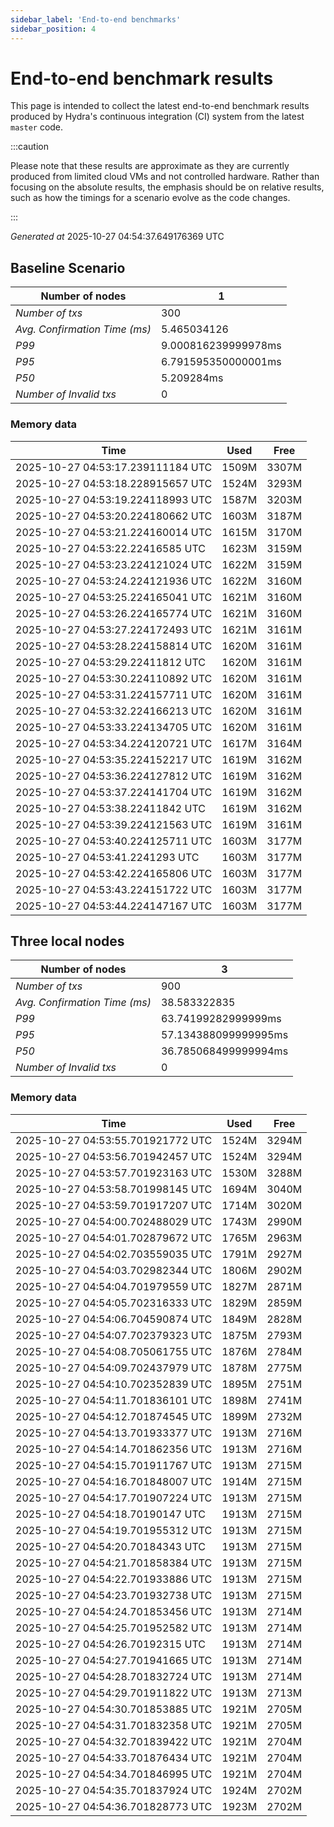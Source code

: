 ```yaml
--- 
sidebar_label: 'End-to-end benchmarks' 
sidebar_position: 4 
--- 
```


# End-to-end benchmark results 

This page is intended to collect the latest end-to-end benchmark  results produced by Hydra's continuous integration (CI) system from  the latest `master` code.

:::caution

Please note that these results are approximate  as they are currently produced from limited cloud VMs and not controlled hardware.  Rather than focusing on the absolute results,   the emphasis should be on relative results,  such as how the timings for a scenario evolve as the code changes.

:::

_Generated at_  2025-10-27 04:54:37.649176369 UTC


## Baseline Scenario



| Number of nodes |  1 | 
| -- | -- |
| _Number of txs_ | 300 |
| _Avg. Confirmation Time (ms)_ | 5.465034126 |
| _P99_ | 9.000816239999978ms |
| _P95_ | 6.791595350000001ms |
| _P50_ | 5.209284ms |
| _Number of Invalid txs_ | 0 |
      

### Memory data 

 | Time | Used | Free | 
|------------------------------------|------|------|
 | 2025-10-27 04:53:17.239111184 UTC | 1509M | 3307M | 
 | 2025-10-27 04:53:18.228915657 UTC | 1524M | 3293M | 
 | 2025-10-27 04:53:19.224118993 UTC | 1587M | 3203M | 
 | 2025-10-27 04:53:20.224180662 UTC | 1603M | 3187M | 
 | 2025-10-27 04:53:21.224160014 UTC | 1615M | 3170M | 
 | 2025-10-27 04:53:22.22416585 UTC | 1623M | 3159M | 
 | 2025-10-27 04:53:23.224121024 UTC | 1622M | 3159M | 
 | 2025-10-27 04:53:24.224121936 UTC | 1622M | 3160M | 
 | 2025-10-27 04:53:25.224165041 UTC | 1621M | 3160M | 
 | 2025-10-27 04:53:26.224165774 UTC | 1621M | 3160M | 
 | 2025-10-27 04:53:27.224172493 UTC | 1621M | 3161M | 
 | 2025-10-27 04:53:28.224158814 UTC | 1620M | 3161M | 
 | 2025-10-27 04:53:29.22411812 UTC | 1620M | 3161M | 
 | 2025-10-27 04:53:30.224110892 UTC | 1620M | 3161M | 
 | 2025-10-27 04:53:31.224157711 UTC | 1620M | 3161M | 
 | 2025-10-27 04:53:32.224166213 UTC | 1620M | 3161M | 
 | 2025-10-27 04:53:33.224134705 UTC | 1620M | 3161M | 
 | 2025-10-27 04:53:34.224120721 UTC | 1617M | 3164M | 
 | 2025-10-27 04:53:35.224152217 UTC | 1619M | 3162M | 
 | 2025-10-27 04:53:36.224127812 UTC | 1619M | 3162M | 
 | 2025-10-27 04:53:37.224141704 UTC | 1619M | 3162M | 
 | 2025-10-27 04:53:38.22411842 UTC | 1619M | 3162M | 
 | 2025-10-27 04:53:39.224121563 UTC | 1619M | 3161M | 
 | 2025-10-27 04:53:40.224125711 UTC | 1603M | 3177M | 
 | 2025-10-27 04:53:41.2241293 UTC | 1603M | 3177M | 
 | 2025-10-27 04:53:42.224165806 UTC | 1603M | 3177M | 
 | 2025-10-27 04:53:43.224151722 UTC | 1603M | 3177M | 
 | 2025-10-27 04:53:44.224147167 UTC | 1603M | 3177M | 


## Three local nodes



| Number of nodes |  3 | 
| -- | -- |
| _Number of txs_ | 900 |
| _Avg. Confirmation Time (ms)_ | 38.583322835 |
| _P99_ | 63.74199282999999ms |
| _P95_ | 57.134388099999995ms |
| _P50_ | 36.785068499999994ms |
| _Number of Invalid txs_ | 0 |
      

### Memory data 

 | Time | Used | Free | 
|------------------------------------|------|------|
 | 2025-10-27 04:53:55.701921772 UTC | 1524M | 3294M | 
 | 2025-10-27 04:53:56.701942457 UTC | 1524M | 3294M | 
 | 2025-10-27 04:53:57.701923163 UTC | 1530M | 3288M | 
 | 2025-10-27 04:53:58.701998145 UTC | 1694M | 3040M | 
 | 2025-10-27 04:53:59.701917207 UTC | 1714M | 3020M | 
 | 2025-10-27 04:54:00.702488029 UTC | 1743M | 2990M | 
 | 2025-10-27 04:54:01.702879672 UTC | 1765M | 2963M | 
 | 2025-10-27 04:54:02.703559035 UTC | 1791M | 2927M | 
 | 2025-10-27 04:54:03.702982344 UTC | 1806M | 2902M | 
 | 2025-10-27 04:54:04.701979559 UTC | 1827M | 2871M | 
 | 2025-10-27 04:54:05.702316333 UTC | 1829M | 2859M | 
 | 2025-10-27 04:54:06.704590874 UTC | 1849M | 2828M | 
 | 2025-10-27 04:54:07.702379323 UTC | 1875M | 2793M | 
 | 2025-10-27 04:54:08.705061755 UTC | 1876M | 2784M | 
 | 2025-10-27 04:54:09.702437979 UTC | 1878M | 2775M | 
 | 2025-10-27 04:54:10.702352839 UTC | 1895M | 2751M | 
 | 2025-10-27 04:54:11.701836101 UTC | 1898M | 2741M | 
 | 2025-10-27 04:54:12.701874545 UTC | 1899M | 2732M | 
 | 2025-10-27 04:54:13.701933377 UTC | 1913M | 2716M | 
 | 2025-10-27 04:54:14.701862356 UTC | 1913M | 2716M | 
 | 2025-10-27 04:54:15.701911767 UTC | 1913M | 2715M | 
 | 2025-10-27 04:54:16.701848007 UTC | 1914M | 2715M | 
 | 2025-10-27 04:54:17.701907224 UTC | 1913M | 2715M | 
 | 2025-10-27 04:54:18.70190147 UTC | 1913M | 2715M | 
 | 2025-10-27 04:54:19.701955312 UTC | 1913M | 2715M | 
 | 2025-10-27 04:54:20.70184343 UTC | 1913M | 2715M | 
 | 2025-10-27 04:54:21.701858384 UTC | 1913M | 2715M | 
 | 2025-10-27 04:54:22.701933886 UTC | 1913M | 2715M | 
 | 2025-10-27 04:54:23.701932738 UTC | 1913M | 2715M | 
 | 2025-10-27 04:54:24.701853456 UTC | 1913M | 2714M | 
 | 2025-10-27 04:54:25.701952582 UTC | 1913M | 2714M | 
 | 2025-10-27 04:54:26.70192315 UTC | 1913M | 2714M | 
 | 2025-10-27 04:54:27.701941665 UTC | 1913M | 2714M | 
 | 2025-10-27 04:54:28.701832724 UTC | 1913M | 2714M | 
 | 2025-10-27 04:54:29.701911822 UTC | 1913M | 2713M | 
 | 2025-10-27 04:54:30.701853885 UTC | 1921M | 2705M | 
 | 2025-10-27 04:54:31.701832358 UTC | 1921M | 2705M | 
 | 2025-10-27 04:54:32.701839422 UTC | 1921M | 2704M | 
 | 2025-10-27 04:54:33.701876434 UTC | 1921M | 2704M | 
 | 2025-10-27 04:54:34.701846995 UTC | 1921M | 2704M | 
 | 2025-10-27 04:54:35.701837924 UTC | 1924M | 2702M | 
 | 2025-10-27 04:54:36.701828773 UTC | 1923M | 2702M | 

